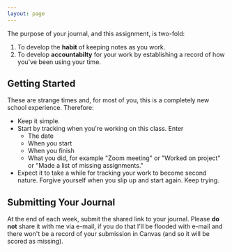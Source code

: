 ```yaml
---
layout: page
---
```


The purpose of your journal, and this assignment, is two-fold:
1. To develop the **habit** of keeping notes as you work.
1. To develop **accountabilty** for your work by establishing a record of how you've been using your time.

## Getting Started

These are strange times and, for most of you, this is a completely new school experience. Therefore:
* Keep it simple.
* Start by tracking when you're working on this class. Enter
   - The date
   - When you start
   - When you finish
   - What you did, for example "Zoom meeting" or "Worked on project" or "Made a list of missing assignments."
* Expect it to take a while for tracking your work to become second nature. Forgive yourself when you slip up and start again. Keep trying.

## Submitting Your Journal

At the end of each week, submit the shared link to your journal. Please **do not** share it with me via e-mail, if you do that I'll be flooded with e-mail and there won't be a record of your submission in Canvas (and so it will be scored as missing).

